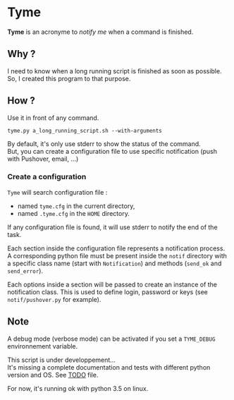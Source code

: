 # Tyme

**Tyme** is an acronyme to *notify me* when a command is finished.


## Why ?

I need to know when a long running script is finished as soon as possible. So, I created this program to that purpose.


## How ?

Use it in front of any command.

    tyme.py a_long_running_script.sh --with-arguments

By default, it's only use stderr to show the status of the command.  
But, you can create a configuration file to use specific notification (push with Pushover, email, ...)

### Create a configuration

`Tyme` will search configuration file :

  - named `tyme.cfg` in the current directory,
  - named `.tyme.cfg` in the `HOME` directory.

If any configuration file is found, it will use stderr to notify the end of the task.

Each section inside the configuration file represents a notification process. A corresponding python file must be present inside the `notif` directory with a specific class name (start with `Notification`) and methods (`send_ok` and `send_error`).

Each options inside a section will be passed to create an instance of the notification class. This is used to define login, password or keys (see `notif/pushover.py` for example).


## Note

A debug mode (verbose mode) can be activated if you set a `TYME_DEBUG` environnement variable.

This script is under developpement...  
It's missing a complete documentation and tests with different python version and OS. See [TODO](TODO.md) file.

For now, it's running ok with python 3.5 on linux.

